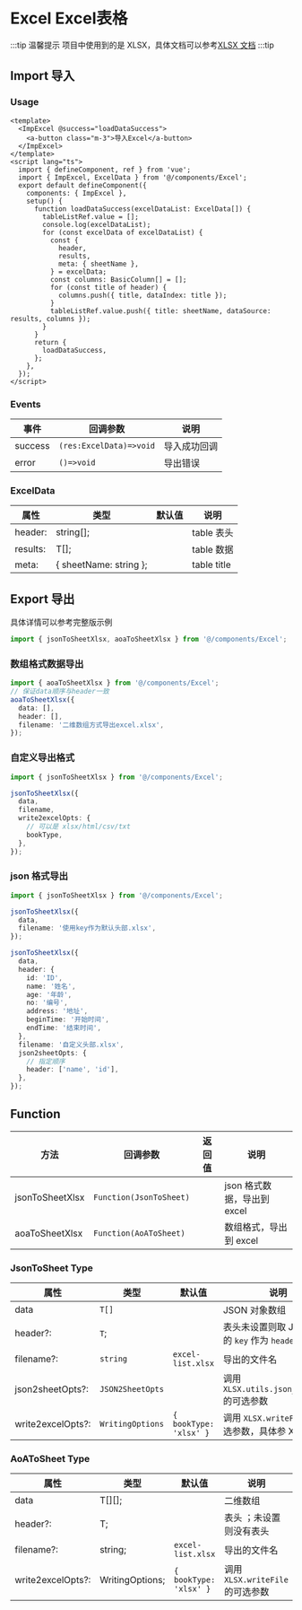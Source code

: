 # Excel Excel表格


:::tip 温馨提示
项目中使用到的是 XLSX，具体文档可以参考[XLSX 文档](https://docs.sheetjs.com/)
:::tip


## Import 导入

### Usage

```vue
<template>
  <ImpExcel @success="loadDataSuccess">
    <a-button class="m-3">导入Excel</a-button>
  </ImpExcel>
</template>
<script lang="ts">
  import { defineComponent, ref } from 'vue';
  import { ImpExcel, ExcelData } from '@/components/Excel';
  export default defineComponent({
    components: { ImpExcel },
    setup() {
      function loadDataSuccess(excelDataList: ExcelData[]) {
        tableListRef.value = [];
        console.log(excelDataList);
        for (const excelData of excelDataList) {
          const {
            header,
            results,
            meta: { sheetName },
          } = excelData;
          const columns: BasicColumn[] = [];
          for (const title of header) {
            columns.push({ title, dataIndex: title });
          }
          tableListRef.value.push({ title: sheetName, dataSource: results, columns });
        }
      }
      return {
        loadDataSuccess,
      };
    },
  });
</script>
```

### Events

| 事件    | 回调参数                | 说明         |
| ------- | ----------------------- | ------------ |
| success | `(res:ExcelData)=>void` | 导入成功回调 |
| error   | `()=>void`              | 导出错误     |

### ExcelData

| 属性     | 类型                   | 默认值 | 说明        |
| -------- | ---------------------- | ------ | ----------- |
| header:  | string[];              |        | table 表头  |
| results: | T[];                   |        | table 数据  |
| meta:    | { sheetName: string }; |        | table title |


## Export 导出

具体详情可以参考完整版示例

```ts
import { jsonToSheetXlsx, aoaToSheetXlsx } from '@/components/Excel';
```

### 数组格式数据导出

```ts
import { aoaToSheetXlsx } from '@/components/Excel';
// 保证data顺序与header一致
aoaToSheetXlsx({
  data: [],
  header: [],
  filename: '二维数组方式导出excel.xlsx',
});
```

### 自定义导出格式

```ts
import { jsonToSheetXlsx } from '@/components/Excel';

jsonToSheetXlsx({
  data,
  filename,
  write2excelOpts: {
    // 可以是 xlsx/html/csv/txt
    bookType,
  },
});
```

### json 格式导出

```ts
import { jsonToSheetXlsx } from '@/components/Excel';

jsonToSheetXlsx({
  data,
  filename: '使用key作为默认头部.xlsx',
});

jsonToSheetXlsx({
  data,
  header: {
    id: 'ID',
    name: '姓名',
    age: '年龄',
    no: '编号',
    address: '地址',
    beginTime: '开始时间',
    endTime: '结束时间',
  },
  filename: '自定义头部.xlsx',
  json2sheetOpts: {
    // 指定顺序
    header: ['name', 'id'],
  },
});
```

## Function

| 方法            | 回调参数                | 返回值 | 说明                        |
| --------------- | ----------------------- | ------ | --------------------------- |
| jsonToSheetXlsx | `Function(JsonToSheet)` |        | json 格式数据，导出到 excel |
| aoaToSheetXlsx  | `Function(AoAToSheet)`  |        | 数组格式，导出到 excel      |

### JsonToSheet Type

| 属性 | 类型 | 默认值 | 说明 |
| --- | --- | --- | --- |
| data | `T[]` |  | JSON 对象数组 |
| header?: | `T`; |  | 表头未设置则取 JSON 对象的 `key` 作为 `header` |
| filename?: | `string` | `excel-list.xlsx` | 导出的文件名 |
| json2sheetOpts?: | `JSON2SheetOpts` |  | 调用 `XLSX.utils.json_to_sheet` 的可选参数 |
| write2excelOpts?: | `WritingOptions` | `{ bookType: 'xlsx' }` | 调用 `XLSX.writeFile` 的可选参数，具体参 XLSX 文档 |

### AoAToSheet Type

| 属性              | 类型            | 默认值                 | 说明                             |
| ----------------- | --------------- | ---------------------- | -------------------------------- |
| data              | T[][];          |                        | 二维数组                         |
| header?:          | T;              |                        | 表头 ；未设置则没有表头          |
| filename?:        | string;         | `excel-list.xlsx`      | 导出的文件名                     |
| write2excelOpts?: | WritingOptions; | `{ bookType: 'xlsx' }` | 调用 `XLSX.writeFile` 的可选参数 |
